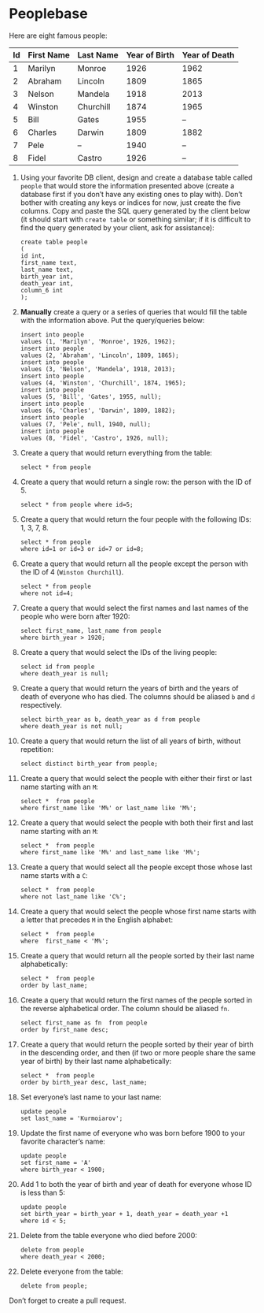 # Peoplebase

Here are eight famous people: 

| Id | First Name | Last Name | Year of Birth | Year of Death |
|----|------------|-----------|---------------|---------------|
| 1  | Marilyn    | Monroe    | 1926          | 1962          |
| 2  | Abraham    | Lincoln   | 1809          | 1865          |
| 3  | Nelson     | Mandela   | 1918          | 2013          |
| 4  | Winston    | Churchill | 1874          | 1965          |
| 5  | Bill       | Gates     | 1955          | –             |
| 6  | Charles    | Darwin    | 1809          | 1882          |
| 7  | Pele       | –         | 1940          | –             |
| 8  | Fidel      | Castro    | 1926          | –             |

1. Using your favorite DB client, design and create a database table called `people` that would store the information presented above (create a database first if you don’t have any existing ones to play with). Don’t bother with creating any keys or indices for now, just create the five columns. Copy and paste the SQL query generated by the client below (it should start with `create table` or something similar; if it is difficult to find the query generated by your client, ask for assistance):

    ```postgresql
    create table people
    (
	id int,
	first_name text,
	last_name text,
	birth_year int,
	death_year int,
	column_6 int
    );
    ```

2. **Manually** create a query or a series of queries that would fill the table with the information above. Put the query/queries below:

    ```postgresql
    insert into people
    values (1, 'Marilyn', 'Monroe', 1926, 1962);
    insert into people
    values (2, 'Abraham', 'Lincoln', 1809, 1865);
    insert into people
    values (3, 'Nelson', 'Mandela', 1918, 2013);
    insert into people
    values (4, 'Winston', 'Churchill', 1874, 1965);
    insert into people
    values (5, 'Bill', 'Gates', 1955, null);
    insert into people
    values (6, 'Charles', 'Darwin',	1809, 1882);
    insert into people
    values (7, 'Pele', null, 1940, null);
    insert into people
    values (8, 'Fidel',	'Castro', 1926,	null);
    ```

3. Create a query that would return everything from the table:

    ```postgresql
    select * from people
    ```
    
4. Create a query that would return a single row: the person with the ID of 5.

    ```postgresql
    select * from people where id=5;
    ```

5. Create a query that would return the four people with the following IDs: 1, 3, 7, 8.

    ```postgresql
    select * from people
    where id=1 or id=3 or id=7 or id=8;
    ```

6. Create a query that would return all the people except the person with the ID of 4 (`Winston Churchill`).

    ```postgresql
    select * from people
    where not id=4;
    ```

7. Create a query that would select the first names and last names of the people who were born after 1920:

    ```postgresql
    select first_name, last_name from people
    where birth_year > 1920;
    ```
    
8. Create a query that would select the IDs of the living people:

    ```postgresql
    select id from people
    where death_year is null;
    ```
    
9. Create a query that would return the years of birth and the years of death of everyone who has died. The columns should be aliased `b` and `d` respectively.

    ```postgresql
    select birth_year as b, death_year as d from people
    where death_year is not null;
    ```
    
10. Create a query that would return the list of all years of birth, without repetition:

    ```postgresql
    select distinct birth_year from people;
    ```

11. Create a query that would select the people with either their first or last name starting with an `M`:

    ```postgresql
    select *  from people
    where first_name like 'M%' or last_name like 'M%';
    ```

12. Create a query that would select the people with both their first and last name starting with an `M`:

    ```postgresql
    select *  from people
    where first_name like 'M%' and last_name like 'M%';
    ```
    
13. Create a query that would select all the people except those whose last name starts with a `C`:

    ```postgresql
    select *  from people
    where not last_name like 'C%';
    ```
    
14. Create a query that would select the people whose first name starts with a letter that precedes `M` in the English alphabet:

    ```postgresql
    select *  from people
    where  first_name < 'M%';
    ```
    
15. Create a query that would return all the people sorted by their last name alphabetically:

    ```postgresql
    select *  from people
    order by last_name;
    ```

16. Create a query that would return the first names of the people sorted in the reverse alphabetical order. The column should be aliased `fn`.

    ```postgresql
    select first_name as fn  from people
    order by first_name desc;
    ```

17. Create a query that would return the people sorted by their year of birth in the descending order, and then (if two or more people share the same year of birth) by their last name alphabetically:

    ```postgresql
    select *  from people
    order by birth_year desc, last_name;
    ```
    
18. Set everyone’s last name to your last name:

    ```postgresql
    update people
    set last_name = 'Kurmoiarov';
    ```
    
19. Update the first name of everyone who was born before 1900 to your favorite character’s name:

    ```postgresql
    update people
    set first_name = 'A'
    where birth_year < 1900;
    ```
    
20. Add 1 to both the year of birth and year of death for everyone whose ID is less than 5:

    ```postgresql
    update people
    set birth_year = birth_year + 1, death_year = death_year +1
    where id < 5;
    ```

21. Delete from the table everyone who died before 2000:

    ```postgresql
    delete from people
    where death_year < 2000;
    ```

22. Delete everyone from the table:

    ```postgresql
    delete from people;
    ```
    
Don’t forget to create a pull request.
